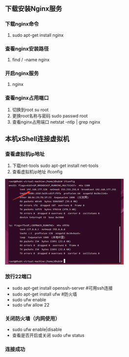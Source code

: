 ## 下载安装Nginx服务

### 下载nginx命令 
1. sudo apt-get install nginx

### 查看nginx安装路径
1. find / -name nginx

### 开启nginx服务
1. nginx

### 查看nginx占用端口
1. 切换到root su root 
2. 更换root名称与密码 sudo passwd root
3. 查看nginx占用端口 netstat -ntlp | grep nginx 

## 本机xShell连接虚拟机

### 查看虚拟机ip地址
1. 下载net-tools sudo apt-get install net-tools
2. 查看虚拟机ip地址 ifconfig 

<img src='https://github.com/searc-h/Nginx_Learning/blob/master/01day/images/ifconfig.png?raw=true' alt="image-day01" style="zoom:50%;"/>

### 放行22端口 
- sudo apt-get install openssh-server #可用ssh连接
- sudo apt-get install ufw    #防火墙
- sudo ufw enable
- sudo ufw allow 22

### 关闭防火墙（内网使用）
- sudo  ufw enable|disable
- 查看是否开启或关闭 sudo ufw status

### 连接成功
